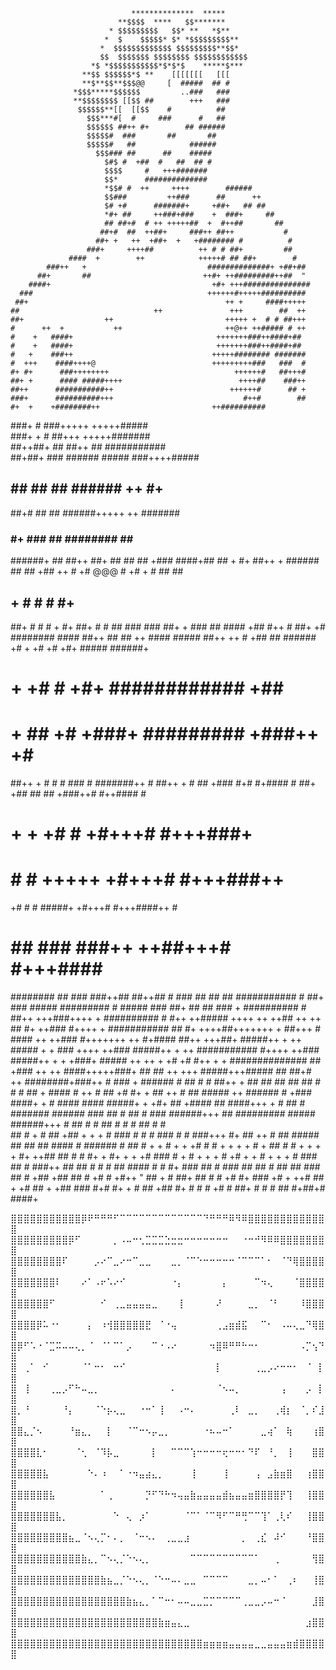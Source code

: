 
                               **************  *****
                            **$$$$  ****   $$*******
                          * $$$$$$$$$   $$* **   *$**
                         *  $    $$$$$* $* *$$$$$$$$$**
                        *  $$$$$$$$$$$$$ $$$$$$$$$**$$*
                        $$  $$$$$$$ $$$$$$$$ $$$$$$$$$$$$
                      *$ *$$$$$$$$$$$*$*$*$    *****$***
                    **$$ $$$$$$*$ **    [[[[[[[   [[[
                    **$**$$**$$$@@     [  #####  ## #
                  *$$$*****$$$$$$         ..###   ###
                  **$$$$$$$$ [[$$ ##        +++   ###
                   $$$$$$**[[  [[$$    #          ##
                     $$$***#[  #     ###      #   ##
                     $$$$$$ ##++ #+        ## ######
                     $$$$$#  ###       ##       ##
                     $$$$$#   ##            ######
                       $$$### ##      ##    #####
                         $#$ #  +##  #   ##  ## #
                         $$$$     #   +++#######
                         $$*      ##############
                         *$$# #  ++     ++++        ######
                         $$###         ++###      ##      ++
                         $# +#      #######+     +##+   ## ##
                         *#+ ##     ++###+###    +  ###+     ##
                         ## ##+#  # ++ +++++##  +  #++##       ##
                        ##+#  ##  ++##+     ###++ ##++           #
                       ##+ +   ++  +##+  +   +######## #          #
                     ###+     ++++##          ++ # # ##+         ##
                 ####  +        ++            +++++# ## ##+        #
            ###++   +                           ##############+ +##+##
          ##+       ##                         ++#+ ++#########++##  "
        ####+                                    +#+ +++###############
      ###                                       ++++++#+++++##########
     ##+                                            ++ +     ####+++++
    ##                              ++               +++        ##  ++
    ##+                  ++                         +++++ +  # # ##+++
    #      ++  +           ++                       ++@++ ++##### # ++
    #    +   ####+                                +++++++###++####+##
    #    +   ####+                                +++++++###++####+##
    #   +    ###++                               +++++######## #######
    #  +++    ####++++@                          +++++++++###   ###  #
    #+ #+      ###++++++++                            ++++++#   ##+++#
    ##+ +      #### #####++++                          ++++##    ###++
    ##++      ###########++                          ++++++#      ## +
    ###+      ##########+++                             #++#        ##
    #+  +    +########++                         ++##########     
   ###+        # ###+++++                         +++++#####      
  ###+  +      #  ##+++                          +++++#######     
  ##++##+     ##   ##++  ##                       ###########     
   ##+##+     ###  ######              #####     ###++++#####
   ##  ##     ##      ##  ######  ++              #+  ######
   ##+#       ##      ##  ######+++++             ++ #######
  ### #+    ###       ##  ########                  ## ####
  ######+    ##       ##++    ##+                  ## ## ##
 +###  ####+##       ##                            +     #+
 ##++ +  ######      ##                                  ##
 +##       ++ #     +#                 @@@                #
 +#         + #    ##                                    ##
 ## +       # #    #                                      #+
 ##+        # #    # +                                    #+
 ##+        # #    ## ###                                ###
 ##+  +     ###    ##    ####                            +##
 #++     #  ##+   +#  ########                          ####
##++        ##    ## ++   ####                         #####
 ##++       ++    #         +##         ##            ######
+# +        +#   +#           +#+      #####         ######+
 # +       +#    #           +#+   ############           +##
 # +      ##    +#           +###+  ######### +###++      +#
  ##++  + #     #     #             ###   #  #######++     #
  ##++  + #     ##             +### #+#  #+####        #
  ##+    +##    ##     ##         +###++#   #++####        #
  # + +  +#     #                 +#+++# #+++###+         #
   #      #     # +++++           +#+++# #+++###++        ##
  +#      #     #    #####+        +#+++# #+++####++        #
  # ##    ###   ###++           ++##+++# #+++####          #
  ########  ##  ###              ###++## ##++##             #
    ### ##     ## ##                ###########               #
   ##+ ###      #####              #########                 #
    ##### ###     ##+               ## ## ###                 +
    ########## #  ##++             +++###++++                 +
    ########## #  #++              ++##### ++++                ++
    ++## ++  ++  ## #+               ++### #++++               +
      ########### ## #+            ++++##+++++++                +
        ##+++  #  #### ++           ++### #+++++++              ++
          #+####    ##++          +++##+ #####++ +             ++
           ##### + + ### ++++      ++###  #####++ +            ++
             ########### #++++    ++###  #####++ +             +
              +###+ ##### ++ ++ +   +#      +# #++  +            +
                    ##############  ##       +### ++            ++
                     ####+++++###+  ##         ## ++           +++
                     #####+++#####  ##          ##+#            ++
                     ########+###++  #           ###             +
                      ###### # ## #  #           ##++            +
                       ## ## ## ## ## #           # # ##         +
                       ####  #  ++ # ##           +#  #+         +
                       ## ++       # ##            #####         ++
                       ######  #   +###             ####+         +
                       # ####      ####             #####+         +
                        +#+ ## +#### ##               ####+++  +     #
                          ##  #  #######               ###### ###   ##
                         #    ##  #  ###                 ######+++   ##
                        #########  #####                 ######+++   #
                        ## # # ## # # #                   ## # #  
                         ##  # +  #  ##                    +## + + +
                        # ###   #     #                     # ### #
                        #  ###+++     #+                    ## ++  #
                        ## #####      ##                    ## ## ####
                        # ######       #                    ## # +  +
                        # + + +#       #                     # + + + +
                         # +  ##       #                     # + + + +
                          #+ ++##     ##                      # # #+ +
                           #+ + +     +#                      ### # +
                           # + + +      #                      +# + +
                           # + +  +     #                       ### ##
                            # ###++     ##                        ## #
                              #  #      ##                        ####
                               # #      #+                         ###
                                ## #   ###                          ##
                                 ## #   ##                          ##
                                  ### ## #
                                  +##  +##
                                   ##    #
                                   +#    #
                                   +#++   "
                                    ## +   #
                                    ##+     ##
                                    # #     +#
                                   #+      ###
                                    +# +    ++#
                                    ##   +   +#
                                   ## +     +##
                                  ###       #+#
                                 #+         + #
                               ##           +##
                               #+ # # # +#    #
                                ##+ #  # #   ##
                                 #+##+#  ####+




⣿⣿⣿⣿⣿⣿⣿⣿⣿⣿⣿⡿⠟⠛⠛⠛⠋⠉⠉⠉⠉⠉⠉⠉⠉⠉⠉⠉⠉⠉⠙⠛⠛⠛⠿⠻⠿⣿⣿⣿⣿⣿⣿⣿⣿⣿⣿⣿⣿⣿
⣿⣿⣿⣿⣿⣿⣿⣿⣿⡿⠋⠀⠀⠀⠀⠀⡀⠠⠤⠒⢂⣉⣉⣉⣑⣒⣒⠒⠒⠒⠒⠒⠒⠒⠀⠀⠐⠒⠚⠻⠿⠿⣿⣿⣿⣿⣿⣿⣿⣿
⣿⣿⣿⣿⣿⣿⣿⣿⠏⠀⠀⠀⠀⡠⠔⠉⣀⠔⠒⠉⣀⣀⠀⠀⠀⣀⡀⠈⠉⠑⠒⠒⠒⠒⠒⠈⠉⠉⠉⠁⠂⠀⠈⠙⢿⣿⣿⣿⣿⣿
⣿⣿⣿⣿⣿⣿⣿⠇⠀⠀⠀⠔⠁⠠⠖⠡⠔⠊⠀⠀⠀⠀⠀⠀⠀⠐⡄⠀⠀⠀⠀⠀⠀⡄⠀⠀⠀⠀⠉⠲⢄⠀⠀⠀⠈⣿⣿⣿⣿⣿
⣿⣿⣿⣿⣿⣿⠋⠀⠀⠀⠀⠀⠀⠀⠊⠀⢀⣀⣤⣤⣤⣤⣀⠀⠀⠀⢸⠀⠀⠀⠀⠀⠜⠀⠀⠀⠀⣀⡀⠀⠈⠃⠀⠀⠀⠸⣿⣿⣿⣿
⣿⣿⣿⣿⡿⠥⠐⠂⠀⠀⠀⠀⡄⠀⠰⢺⣿⣿⣿⣿⣿⣟⠀⠈⠐⢤⠀⠀⠀⠀⠀⠀⢀⣠⣶⣾⣯⠀⠀⠉⠂⠀⠠⠤⢄⣀⠙⢿⣿⣿
⣿⡿⠋⠡⠐⠈⣉⠭⠤⠤⢄⡀⠈⠀⠈⠁⠉⠁⡠⠀⠀⠀⠉⠐⠠⠔⠀⠀⠀⠀⠀⠲⣿⠿⠛⠛⠓⠒⠂⠀⠀⠀⠀⠀⠀⠠⡉⢢⠙⣿
⣿⠀⢀⠁⠀⠊⠀⠀⠀⠀⠀⠈⠁⠒⠂⠀⠒⠊⠀⠀⠀⠀⠀⠀⠀⠀⠀⠀⠀⠀⠀⠀⡇⠀⠀⠀⠀⠀⢀⣀⡠⠔⠒⠒⠂⠀⠈⠀⡇⣿
⣿⠀⢸⠀⠀⠀⢀⣀⡠⠋⠓⠤⣀⡀⠀⠀⠀⠀⠀⠀⠀⠀⠀⠀⠀⠄⠀⠀⠀⠀⠀⠀⠈⠢⠤⡀⠀⠀⠀⠀⠀⠀⢠⠀⠀⠀⡠⠀⡇⣿
⣿⡀⠘⠀⠀⠀⠀⠀⠘⡄⠀⠀⠀⠈⠑⡦⢄⣀⠀⠀⠐⠒⠁⢸⠀⠀⠠⠒⠄⠀⠀⠀⠀⠀⢀⠇⠀⣀⡀⠀⠀⢀⢾⡆⠀⠈⡀⠎⣸⣿
⣿⣿⣄⡈⠢⠀⠀⠀⠀⠘⣶⣄⡀⠀⠀⡇⠀⠀⠈⠉⠒⠢⡤⣀⡀⠀⠀⠀⠀⠀⠐⠦⠤⠒⠁⠀⠀⠀⠀⣀⢴⠁⠀⢷⠀⠀⠀⢰⣿⣿
⣿⣿⣿⣿⣇⠂⠀⠀⠀⠀⠈⢂⠀⠈⠹⡧⣀⠀⠀⠀⠀⠀⡇⠀⠀⠉⠉⠉⢱⠒⠒⠒⠒⢖⠒⠒⠂⠙⠏⠀⠘⡀⠀⢸⠀⠀⠀⣿⣿⣿
⣿⣿⣿⣿⣿⣧⠀⠀⠀⠀⠀⠀⠑⠄⠰⠀⠀⠁⠐⠲⣤⣴⣄⡀⠀⠀⠀⠀⢸⠀⠀⠀⠀⢸⠀⠀⠀⠀⢠⠀⣠⣷⣶⣿⠀⠀⢰⣿⣿⣿
⣿⣿⣿⣿⣿⣿⣧⠀⠀⠀⠀⠀⠀⠀⠁⢀⠀⠀⠀⠀⠀⡙⠋⠙⠓⠲⢤⣤⣷⣤⣤⣤⣤⣾⣦⣤⣤⣶⣿⣿⣿⣿⡟⢹⠀⠀⢸⣿⣿⣿
⣿⣿⣿⣿⣿⣿⣿⣧⡀⠀⠀⠀⠀⠀⠀⠀⠑⠀⢄⠀⡰⠁⠀⠀⠀⠀⠀⠈⠉⠁⠈⠉⠻⠋⠉⠛⢛⠉⠉⢹⠁⢀⢇⠎⠀⠀⢸⣿⣿⣿
⣿⣿⣿⣿⣿⣿⣿⣿⣿⣦⣀⠈⠢⢄⡉⠂⠄⡀⠀⠈⠒⠢⠄⠀⢀⣀⣀⣰⠀⠀⠀⠀⠀⠀⠀⠀⡀⠀⢀⣎⠀⠼⠊⠀⠀⠀⠘⣿⣿⣿
⣿⣿⣿⣿⣿⣿⣿⣿⣿⣿⣿⣷⣄⡀⠉⠢⢄⡈⠑⠢⢄⡀⠀⠀⠀⠀⠀⠀⠉⠉⠉⠉⠉⠉⠉⠉⠉⠉⠁⠀⠀⢀⠀⠀⠀⠀⠀⢻⣿⣿
⣿⣿⣿⣿⣿⣿⣿⣿⣿⣿⣿⣿⣿⣿⣷⣦⣀⡈⠑⠢⢄⡀⠈⠑⠒⠤⠄⣀⣀⠀⠉⠉⠉⠉⠀⠀⠀⣀⡀⠤⠂⠁⠀⢀⠆⠀⠀⢸⣿⣿
⣿⣿⣿⣿⣿⣿⣿⣿⣿⣿⣿⣿⣿⣿⣿⣿⣿⣿⣷⣦⣄⡀⠁⠉⠒⠂⠤⠤⣀⣀⣉⡉⠉⠉⠉⠉⢀⣀⣀⡠⠤⠒⠈⠀⠀⠀⠀⣸⣿⣿
⣿⣿⣿⣿⣿⣿⣿⣿⣿⣿⣿⣿⣿⣿⣿⣿⣿⣿⣿⣿⣿⣿⣿⣷⣶⣤⣄⣀⠀⠀⠀⠀⠀⠀⠀⠀⠀⠀⠀⠀⠀⠀⠀⠀⠀⠀⣰⣿⣿⣿
⣿⣿⣿⣿⣿⣿⣿⣿⣿⣿⣿⣿⣿⣿⣿⣿⣿⣿⣿⣿⣿⣿⣿⣿⣿⣿⣿⣿⣿⣿⣶⣶⣶⣶⣤⣤⣤⣤⣀⣀⣤⣤⣤⣶⣾⣿⣿⣿⣿⣿
